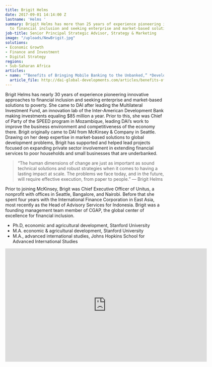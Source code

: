 ```yaml
---
title: Brigit Helms
date: 2017-09-01 14:14:00 Z
lastname: 'Helms '
summary: Brigit Helms has more than 25 years of experience pioneering innovative approaches
  to financial inclusion and seeking enterprise and market-based solutions to poverty.
job-title: Senior Principal Strategic Advisor, Strategy & Marketing
image: "/uploads/NewBrigit.jpg"
solutions:
- Economic Growth
- Finance and Investment
- Digital Strategy
regions:
- Sub-Saharan Africa
articles:
- name: "“Benefits of Bringing Mobile Banking to the Unbanked,” *Developments*"
  article_file: http://dai-global-developments.com/articles/benefits-of-bringing-mobile-banking-to-the-unbanked/
---
```


Brigit Helms has nearly 30 years of experience pioneering innovative approaches to financial inclusion and seeking enterprise and market-based solutions to poverty. She came to DAI after leading the Multilateral Investment Fund, an innovation lab of the Inter-American Development Bank making investments equaling $85 million a year. Prior to this, she was Chief of Party of the SPEED program in Mozambique, leading DAI’s work to improve the business environment and competitiveness of the economy there. Brigit originally came to DAI from McKinsey & Company in Seattle. Drawing on her deep expertise in market-based solutions to global development problems, Brigit has supported and helped lead projects focused on expanding private sector involvement in extending financial services to poor households and small businesses that are underbanked.

> “The human dimensions of change are just as important as sound technical solutions and robust strategies when it comes to having a lasting impact at scale. The problems we face today, and in the future, will require effective execution, from paper to people.”
— Brigit Helms

Prior to joining McKinsey, Brigit was Chief Executive Officer of Unitus, a nonprofit with offices in Seattle, Bangalore, and Nairobi. Before that she spent four years with the International Finance Corporation in East Asia, most recently as the Head of Advisory Services for Indonesia. Brigit was a founding management team member of CGAP, the global center of excellence for financial inclusion.

* Ph.D, economic and agricultural development, Stanford University
* M.A. economic & agricultural development, Stanford University              
* M.A., advanced international studies, Johns Hopkins School for Advanced International Studies

<iframe src="https://player.vimeo.com/video/84596401" width="640" height="360" frameborder="0" webkitallowfullscreen mozallowfullscreen allowfullscreen></iframe>